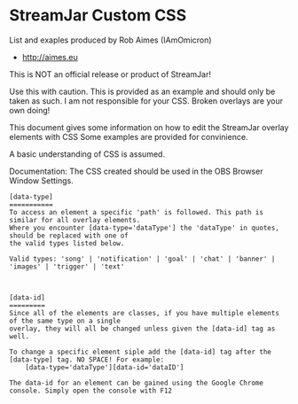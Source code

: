 StreamJar Custom CSS
====================

List and exaples produced by Rob Aimes (IAmOmicron)
- http://aimes.eu


This is NOT an official release or product of StreamJar!

Use this with caution. This is provided as an example and should only be taken as such.
I am not responsible for your CSS. Broken overlays are your own doing! 

This document gives some information on how to edit the StreamJar overlay elements with CSS
Some examples are provided for convinience.

A basic understanding of CSS is assumed.

Documentation:
	The CSS created should be used in the OBS Browser Window Settings.
	
	[data-type]
	===========
	To access an element a specific 'path' is followed. This path is similar for all overlay elements.
	Where you encounter [data-type='dataType'] the 'dataType' in quotes, should be replaced with one of
	the valid types listed below.
	
	Valid types: 'song' | 'notification' | 'goal' | 'chat' | 'banner' | 'images' | 'trigger' | 'text'
	
	
	
	[data-id]
	=========
	Since all of the elements are classes, if you have multiple elements of the same type on a single
	overlay, they will all be changed unless given the [data-id] tag as well.
	
	To change a specific element siple add the [data-id] tag after the [data-type] tag. NO SPACE! For example:
		[data-type='dataType'][data-id='dataID']
		
	The data-id for an element can be gained using the Google Chrome console. Simply open the console with F12
